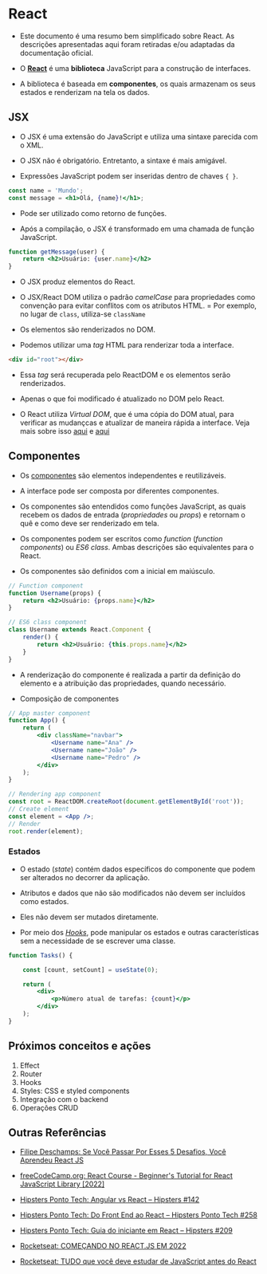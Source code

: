 # React

- Este documento é uma resumo bem simplificado sobre React. As descrições apresentadas aqui foram retiradas e/ou adaptadas da documentação oficial.

- O [**React**](https://reactjs.org/) é uma **biblioteca** JavaScript para a construção de interfaces.

- A biblioteca é baseada em **componentes**, os quais armazenam os seus estados e renderizam na tela os dados.

## JSX

- O JSX é uma extensão do JavaScript e utiliza uma sintaxe parecida com o XML.

- O JSX não é obrigatório. Entretanto, a sintaxe é mais amigável.

- Expressões JavaScript podem ser inseridas dentro de chaves ```{ }```.

```jsx
const name = 'Mundo';
const message = <h1>Olá, {name}!</h1>;
```

- Pode ser utilizado como retorno de funções.

- Após a compilação, o JSX é transformado em uma chamada de função JavaScript.

```jsx
function getMessage(user) {
    return <h2>Usuário: {user.name}</h2>
}
```

- O JSX produz elementos do React.

- O JSX/React DOM utiliza o padrão *camelCase* para propriedades como convenção para evitar conflitos com os atributos HTML.
= Por exemplo, no lugar de ```class```, utiliza-se ```className```

- Os elementos são renderizados no DOM.

- Podemos utilizar uma *tag* HTML para renderizar toda a interface.

```html
<div id="root"></div>
```

- Essa *tag* será recuperada pelo ReactDOM e os elementos serão renderizados.

- Apenas o que foi modificado é atualizado no DOM pelo React.

- O React utiliza *Virtual DOM*, que é uma cópia do DOM atual, para verificar as mudançcas e atualizar de maneira rápida a interface. Veja mais sobre isso [aqui](https://reactjs.org/docs/faq-internals.html#what-is-the-virtual-dom) e [aqui](https://www.geeksforgeeks.org/reactjs-virtual-dom/)

## Componentes

- Os [componentes](https://reactjs.org/docs/components-and-props.html) são elementos independentes e reutilizáveis.

- A interface pode ser composta por diferentes componentes.

- Os componentes são entendidos como funções JavaScript, as quais recebem os dados de entrada (*propriedades* ou *props*) e retornam o quê e como deve ser renderizado em tela.

- Os componentes podem ser escritos como *function* (*function components*) ou *ES6 class*. Ambas descrições são equivalentes para o React.

- Os componentes são definidos com a inicial em maiúsculo.

```jsx
// Function component
function Username(props) {
    return <h2>Usuário: {props.name}</h2>
}
```

```jsx
// ES6 class component
class Username extends React.Component {
    render() {
        return <h2>Usuário: {this.props.name}</h2>
    }
}
```

- A renderização do componente é realizada a partir da definição do elemento e a atribuição das propriedades, quando necessário.

- Composição de componentes

```jsx
// App master component
function App() {
    return (
        <div className="navbar">
            <Username name="Ana" />           
            <Username name="João" />
            <Username name="Pedro" />
        </div>
    );
}

// Rendering app component
const root = ReactDOM.createRoot(document.getElementById('root'));
// Create element
const element = <App />;
// Render
root.render(element);
```

### Estados

- O estado (*state*) contém dados específicos do componente que podem ser alterados no decorrer da aplicação.

- Atributos e dados que não são modificados não devem ser incluídos como estados.

- Eles não devem ser mutados diretamente.

- Por meio dos [*Hooks*](https://reactjs.org/docs/hooks-intro.html), pode manipular os estados e outras características sem a necessidade de se escrever uma classe.

```jsx
function Tasks() {

    const [count, setCount] = useState(0);

    return (
        <div>
            <p>Número atual de tarefas: {count}</p>
        </div>
    );
}
```

## Próximos conceitos e ações

1. Effect
1. Router
1. Hooks
1. Styles: CSS e styled components
1. Integração com o backend
1. Operações CRUD

## Outras Referências

- [Filipe Deschamps: Se Você Passar Por Esses 5 Desafios, Você Aprendeu React JS](https://youtu.be/aJR7f45dBNs)

- [freeCodeCamp.org: React Course - Beginner's Tutorial for React JavaScript Library [2022]](https://youtu.be/bMknfKXIFA8)

- [Hipsters Ponto Tech: Angular vs React – Hipsters #142](https://www.hipsters.tech/angular-vs-react-hipsters-142/)

- [Hipsters Ponto Tech: Do Front End ao React – Hipsters Ponto Tech #258](https://www.hipsters.tech/do-front-end-ao-react-hipsters-ponto-tech-258/)

- [Hipsters Ponto Tech: Guia do iniciante em React – Hipsters #209](https://www.hipsters.tech/guia-do-iniciante-em-react-hipsters-209/)

- [Rocketseat: COMEÇANDO NO REACT.JS EM 2022](https://youtu.be/pDbcC-xSat4)

- [Rocketseat: TUDO que você deve estudar de JavaScript antes do React](https://youtu.be/37SwqREHRGI)
